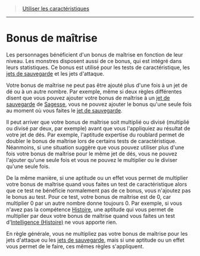 ﻿---
!GenericItem
Id: abilities_hd.md#bonus-de-maîtrise
ParentLink: abilities_hd.md#utiliser-les-caractéristiques
Name: Bonus de maîtrise
ParentName: Utiliser les caractéristiques
NameLevel: 1
Attributes:
  Name: Bonus de maîtrise
  Markdown: >+
    # <!--Name-->Bonus de maîtrise<!--/Name-->


    Les personnages bénéficient d'un bonus de maîtrise en fonction de leur niveau. Les monstres disposent aussi de ce bonus, qui est intégré dans leurs statistiques. Ce bonus est utilisé pour les tests de caractéristique, les [jets de sauvegarde](hd_abilities_jets_de_sauvegarde.md) et les jets d'attaque.


    Votre bonus de maîtrise ne peut pas être ajouté plus d'une fois à un jet de dé ou à un autre nombre. Par exemple, même si deux règles différentes disent que vous pouvez ajouter votre bonus de maîtrise à un [jet de sauvegarde](hd_abilities_jets_de_sauvegarde.md) de [Sagesse](hd_abilities_wisdom.md), vous ne pouvez ajouter le bonus qu'une seule fois au moment où vous faites le [jet de sauvegarde](hd_abilities_jets_de_sauvegarde.md).


    Il peut arriver que votre bonus de maîtrise soit multiplié ou divisé (multiplié ou divisé par deux, par exemple) avant que vous l'appliquiez au résultat de votre jet de dés. Par exemple, l'aptitude expertise du roublard permet de doubler le bonus de maîtrise lors de certains tests de caractéristique. Néanmoins, si une situation suggère que vous pouvez utiliser plus d'une fois votre bonus de maîtrise pour le même jet de dés, vous ne pouvez l'ajouter qu'une seule fois et vous ne pouvez le multiplier ou le diviser qu'une seule fois.


    De la même manière, si une aptitude ou un effet vous permet de multiplier votre bonus de maîtrise quand vous faites un test de caractéristique alors que ce test ne bénéficie normalement pas de ce bonus, vous n'ajoutez pas le bonus au test. Pour ce test, votre bonus de maîtrise est de 0, car multiplier 0 par un autre nombre donne toujours 0. Par exemple, si vous n'avez pas la compétence [Histoire](hd_abilities_intelligence_histoire.md), une aptitude qui vous permet de multiplier par deux votre bonus de maîtrise quand vous faites un test d'[Intelligence (Histoire)](hd_abilities_intelligence_histoire.md) ne vous apporte rien.


    En règle générale, vous ne multipliez pas votre bonus de maîtrise pour les jets d'attaque ou les [jets de sauvegarde](hd_abilities_jets_de_sauvegarde.md), mais si une aptitude ou un effet vous permet de le faire, ces mêmes règles s'appliquent.

AttributesDictionary: >+
  Name: Bonus de maîtrise

  Markdown: >+

    # <!--Name-->Bonus de maîtrise<!--/Name-->





    Les personnages bénéficient d'un bonus de maîtrise en fonction de leur niveau. Les monstres disposent aussi de ce bonus, qui est intégré dans leurs statistiques. Ce bonus est utilisé pour les tests de caractéristique, les [jets de sauvegarde](hd_abilities_jets_de_sauvegarde.md) et les jets d'attaque.





    Votre bonus de maîtrise ne peut pas être ajouté plus d'une fois à un jet de dé ou à un autre nombre. Par exemple, même si deux règles différentes disent que vous pouvez ajouter votre bonus de maîtrise à un [jet de sauvegarde](hd_abilities_jets_de_sauvegarde.md) de [Sagesse](hd_abilities_wisdom.md), vous ne pouvez ajouter le bonus qu'une seule fois au moment où vous faites le [jet de sauvegarde](hd_abilities_jets_de_sauvegarde.md).





    Il peut arriver que votre bonus de maîtrise soit multiplié ou divisé (multiplié ou divisé par deux, par exemple) avant que vous l'appliquiez au résultat de votre jet de dés. Par exemple, l'aptitude expertise du roublard permet de doubler le bonus de maîtrise lors de certains tests de caractéristique. Néanmoins, si une situation suggère que vous pouvez utiliser plus d'une fois votre bonus de maîtrise pour le même jet de dés, vous ne pouvez l'ajouter qu'une seule fois et vous ne pouvez le multiplier ou le diviser qu'une seule fois.





    De la même manière, si une aptitude ou un effet vous permet de multiplier votre bonus de maîtrise quand vous faites un test de caractéristique alors que ce test ne bénéficie normalement pas de ce bonus, vous n'ajoutez pas le bonus au test. Pour ce test, votre bonus de maîtrise est de 0, car multiplier 0 par un autre nombre donne toujours 0. Par exemple, si vous n'avez pas la compétence [Histoire](hd_abilities_intelligence_histoire.md), une aptitude qui vous permet de multiplier par deux votre bonus de maîtrise quand vous faites un test d'[Intelligence (Histoire)](hd_abilities_intelligence_histoire.md) ne vous apporte rien.





    En règle générale, vous ne multipliez pas votre bonus de maîtrise pour les jets d'attaque ou les [jets de sauvegarde](hd_abilities_jets_de_sauvegarde.md), mais si une aptitude ou un effet vous permet de le faire, ces mêmes règles s'appliquent.



---
> [Utiliser les caractéristiques](hd_abilities.md)

---

# Bonus de maîtrise

Les personnages bénéficient d'un bonus de maîtrise en fonction de leur niveau. Les monstres disposent aussi de ce bonus, qui est intégré dans leurs statistiques. Ce bonus est utilisé pour les tests de caractéristique, les [jets de sauvegarde](hd_abilities_jets_de_sauvegarde.md) et les jets d'attaque.

Votre bonus de maîtrise ne peut pas être ajouté plus d'une fois à un jet de dé ou à un autre nombre. Par exemple, même si deux règles différentes disent que vous pouvez ajouter votre bonus de maîtrise à un [jet de sauvegarde](hd_abilities_jets_de_sauvegarde.md) de [Sagesse](hd_abilities_wisdom.md), vous ne pouvez ajouter le bonus qu'une seule fois au moment où vous faites le [jet de sauvegarde](hd_abilities_jets_de_sauvegarde.md).

Il peut arriver que votre bonus de maîtrise soit multiplié ou divisé (multiplié ou divisé par deux, par exemple) avant que vous l'appliquiez au résultat de votre jet de dés. Par exemple, l'aptitude expertise du roublard permet de doubler le bonus de maîtrise lors de certains tests de caractéristique. Néanmoins, si une situation suggère que vous pouvez utiliser plus d'une fois votre bonus de maîtrise pour le même jet de dés, vous ne pouvez l'ajouter qu'une seule fois et vous ne pouvez le multiplier ou le diviser qu'une seule fois.

De la même manière, si une aptitude ou un effet vous permet de multiplier votre bonus de maîtrise quand vous faites un test de caractéristique alors que ce test ne bénéficie normalement pas de ce bonus, vous n'ajoutez pas le bonus au test. Pour ce test, votre bonus de maîtrise est de 0, car multiplier 0 par un autre nombre donne toujours 0. Par exemple, si vous n'avez pas la compétence [Histoire](hd_abilities_intelligence_histoire.md), une aptitude qui vous permet de multiplier par deux votre bonus de maîtrise quand vous faites un test d'[Intelligence (Histoire)](hd_abilities_intelligence_histoire.md) ne vous apporte rien.

En règle générale, vous ne multipliez pas votre bonus de maîtrise pour les jets d'attaque ou les [jets de sauvegarde](hd_abilities_jets_de_sauvegarde.md), mais si une aptitude ou un effet vous permet de le faire, ces mêmes règles s'appliquent.

